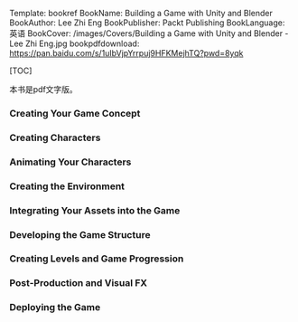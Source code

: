 Template: bookref
BookName: Building a Game with Unity and Blender
BookAuthor: Lee Zhi Eng
BookPublisher: Packt Publishing
BookLanguage: 英语
BookCover: /images/Covers/Building a Game with Unity and Blender - Lee Zhi Eng.jpg
bookpdfdownload: https://pan.baidu.com/s/1uIbVjpYrrpuj9HFKMejhTQ?pwd=8yqk


[TOC]

本书是pdf文字版。


### Creating Your Game Concept

### Creating Characters

### Animating Your Characters

### Creating the Environment

### Integrating Your Assets into the Game

### Developing the Game Structure

### Creating Levels and Game Progression

### Post-Production and Visual FX

### Deploying the Game


